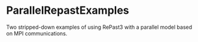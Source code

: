ParallelRepastExamples
======================

Two stripped-down examples of using RePast3 with a parallel model based on MPI communications.  
